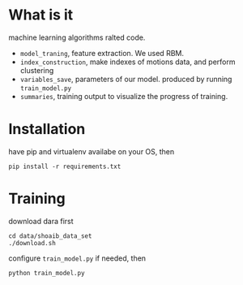 # What is it
machine learning algorithms ralted code.
- `model_traning`, feature extraction. We used RBM.
- `index_construction`, make indexes of motions data, and perform clustering
- `variables_save`, parameters of our model. produced by running `train_model.py`
- `summaries`, training output to visualize the progress of training.

# Installation
have pip and virtualenv availabe on your OS, then
```shell
pip install -r requirements.txt
```

# Training
download dara first
```shell
cd data/shoaib_data_set
./download.sh
```
configure `train_model.py` if needed, then
```shell
python train_model.py
```